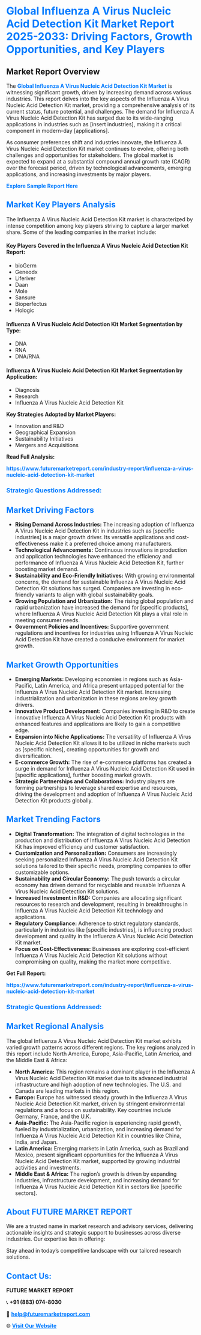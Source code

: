 <h1 style="color: #007BFF;">Global Influenza A Virus Nucleic Acid Detection Kit Market Report 2025-2033: Driving Factors, Growth Opportunities, and Key Players</h1>

<section id="overview">
<h2>Market Report Overview</h2>
<p>The <a href="https://www.futuremarketreport.com/industry-report/influenza-a-virus-nucleic-acid-detection-kit-market" style="color: #007BFF; text-decoration: none;"><strong>Global Influenza A Virus Nucleic Acid Detection Kit Market</strong></a> is witnessing significant growth, driven by increasing demand across various industries. This report delves into the key aspects of the Influenza A Virus Nucleic Acid Detection Kit market, providing a comprehensive analysis of its current status, future potential, and challenges. The demand for Influenza A Virus Nucleic Acid Detection Kit has surged due to its wide-ranging applications in industries such as [insert industries], making it a critical component in modern-day [applications].</p>
<p>As consumer preferences shift and industries innovate, the Influenza A Virus Nucleic Acid Detection Kit market continues to evolve, offering both challenges and opportunities for stakeholders. The global market is expected to expand at a substantial compound annual growth rate (CAGR) over the forecast period, driven by technological advancements, emerging applications, and increasing investments by major players.</p>
</section>

<section id="overview">
<p><a href="https://www.futuremarketreport.com/request-sample/reportId=123643" style="color: #007BFF; text-decoration: none;"><strong>Explore Sample Report Here</strong></a></p>
</section>

<section id="key-players">
<h2 style="color: #007BFF;">Market Key Players Analysis</h2>
<p>The Influenza A Virus Nucleic Acid Detection Kit market is characterized by intense competition among key players striving to capture a larger market share. Some of the leading companies in the market include:</p>
<h4>Key Players Covered in the Influenza A Virus Nucleic Acid Detection Kit Report:</h4>
<ul><li>bioGerm</li><li>Geneodx</li><li>Liferiver</li><li>Daan</li><li>Mole</li><li>Sansure</li><li>Bioperfectus</li><li>Hologic</li></ul>
<h4>Influenza A Virus Nucleic Acid Detection Kit Market Segmentation by Type:</h4>
<ul><li>DNA</li><li>RNA</li><li>DNA/RNA</li></ul>

<h4>Influenza A Virus Nucleic Acid Detection Kit Market Segmentation by Application:</h4>
<ul><li>Diagnosis</li><li>Research</li><li>Influenza A Virus Nucleic Acid Detection Kit</li></ul>
<p><strong>Key Strategies Adopted by Market Players:</strong></p>
<ul>
<li>Innovation and R&D</li>
<li>Geographical Expansion</li>
<li>Sustainability Initiatives</li>
<li>Mergers and Acquisitions</li>
</ul>
</section>

<section>
<p><strong>Read Full Analysis: </strong></p><a href="https://www.futuremarketreport.com/industry-report/influenza-a-virus-nucleic-acid-detection-kit-market" style="color: #007BFF; text-decoration: none;"><strong>https://www.futuremarketreport.com/industry-report/influenza-a-virus-nucleic-acid-detection-kit-market</strong></a>
<h3 style="color: #007BFF;">Strategic Questions Addressed:</h3>
</section>

<section id="driving-factors">
<h2 style="color: #007BFF;">Market Driving Factors</h2>
<ul>
<li><strong>Rising Demand Across Industries:</strong> The increasing adoption of Influenza A Virus Nucleic Acid Detection Kit in industries such as [specific industries] is a major growth driver. Its versatile applications and cost-effectiveness make it a preferred choice among manufacturers.</li>
<li><strong>Technological Advancements:</strong> Continuous innovations in production and application technologies have enhanced the efficiency and performance of Influenza A Virus Nucleic Acid Detection Kit, further boosting market demand.</li>
<li><strong>Sustainability and Eco-Friendly Initiatives:</strong> With growing environmental concerns, the demand for sustainable Influenza A Virus Nucleic Acid Detection Kit solutions has surged. Companies are investing in eco-friendly variants to align with global sustainability goals.</li>
<li><strong>Growing Population and Urbanization:</strong> The rising global population and rapid urbanization have increased the demand for [specific products], where Influenza A Virus Nucleic Acid Detection Kit plays a vital role in meeting consumer needs.</li>
<li><strong>Government Policies and Incentives:</strong> Supportive government regulations and incentives for industries using Influenza A Virus Nucleic Acid Detection Kit have created a conducive environment for market growth.</li>
</ul>
</section>

<section id="growth-opportunities">
<h2 style="color: #007BFF;">Market Growth Opportunities</h2>
<ul>
<li><strong>Emerging Markets:</strong> Developing economies in regions such as Asia-Pacific, Latin America, and Africa present untapped potential for the Influenza A Virus Nucleic Acid Detection Kit market. Increasing industrialization and urbanization in these regions are key growth drivers.</li>
<li><strong>Innovative Product Development:</strong> Companies investing in R&D to create innovative Influenza A Virus Nucleic Acid Detection Kit products with enhanced features and applications are likely to gain a competitive edge.</li>
<li><strong>Expansion into Niche Applications:</strong> The versatility of Influenza A Virus Nucleic Acid Detection Kit allows it to be utilized in niche markets such as [specific niches], creating opportunities for growth and diversification.</li>
<li><strong>E-commerce Growth:</strong> The rise of e-commerce platforms has created a surge in demand for Influenza A Virus Nucleic Acid Detection Kit used in [specific applications], further boosting market growth.</li>
<li><strong>Strategic Partnerships and Collaborations:</strong> Industry players are forming partnerships to leverage shared expertise and resources, driving the development and adoption of Influenza A Virus Nucleic Acid Detection Kit products globally.</li>
</ul>
</section>

<section id="trending-factors">
<h2 style="color: #007BFF;">Market Trending Factors</h2>
<ul>
<li><strong>Digital Transformation:</strong> The integration of digital technologies in the production and distribution of Influenza A Virus Nucleic Acid Detection Kit has improved efficiency and customer satisfaction.</li>
<li><strong>Customization and Personalization:</strong> Consumers are increasingly seeking personalized Influenza A Virus Nucleic Acid Detection Kit solutions tailored to their specific needs, prompting companies to offer customizable options.</li>
<li><strong>Sustainability and Circular Economy:</strong> The push towards a circular economy has driven demand for recyclable and reusable Influenza A Virus Nucleic Acid Detection Kit solutions.</li>
<li><strong>Increased Investment in R&D:</strong> Companies are allocating significant resources to research and development, resulting in breakthroughs in Influenza A Virus Nucleic Acid Detection Kit technology and applications.</li>
<li><strong>Regulatory Compliance:</strong> Adherence to strict regulatory standards, particularly in industries like [specific industries], is influencing product development and quality in the Influenza A Virus Nucleic Acid Detection Kit market.</li>
<li><strong>Focus on Cost-Effectiveness:</strong> Businesses are exploring cost-efficient Influenza A Virus Nucleic Acid Detection Kit solutions without compromising on quality, making the market more competitive.</li>
</ul>
</section>

<section>
<p><strong>Get Full Report: </strong></p><a href="https://www.futuremarketreport.com/industry-report/influenza-a-virus-nucleic-acid-detection-kit-market" style="color: #007BFF; text-decoration: none;"><strong>https://www.futuremarketreport.com/industry-report/influenza-a-virus-nucleic-acid-detection-kit-market</strong></a>
<h3 style="color: #007BFF;">Strategic Questions Addressed:</h3>
</section>


<section id="regional-analysis">
<h2 style="color: #007BFF;">Market Regional Analysis</h2>
<p>The global Influenza A Virus Nucleic Acid Detection Kit market exhibits varied growth patterns across different regions. The key regions analyzed in this report include North America, Europe, Asia-Pacific, Latin America, and the Middle East & Africa:</p>
<ul>
<li><strong>North America:</strong> This region remains a dominant player in the Influenza A Virus Nucleic Acid Detection Kit market due to its advanced industrial infrastructure and high adoption of new technologies. The U.S. and Canada are leading markets in this region.</li>
<li><strong>Europe:</strong> Europe has witnessed steady growth in the Influenza A Virus Nucleic Acid Detection Kit market, driven by stringent environmental regulations and a focus on sustainability. Key countries include Germany, France, and the U.K.</li>
<li><strong>Asia-Pacific:</strong> The Asia-Pacific region is experiencing rapid growth, fueled by industrialization, urbanization, and increasing demand for Influenza A Virus Nucleic Acid Detection Kit in countries like China, India, and Japan.</li>
<li><strong>Latin America:</strong> Emerging markets in Latin America, such as Brazil and Mexico, present significant opportunities for the Influenza A Virus Nucleic Acid Detection Kit market, supported by growing industrial activities and investments.</li>
<li><strong>Middle East & Africa:</strong> The region’s growth is driven by expanding industries, infrastructure development, and increasing demand for Influenza A Virus Nucleic Acid Detection Kit in sectors like [specific sectors].</li>
</ul>
</section>

<footer>
<h2 style="color: #007BFF;">About FUTURE MARKET REPORT</h2>
<p>We are a trusted name in market research and advisory services, delivering actionable insights and strategic support to businesses across diverse industries. Our expertise lies in offering:</p>

<p>Stay ahead in today’s competitive landscape with our tailored research solutions.</p>

<h2 style="color: #007BFF;">Contact Us:</h2>
<p><strong>FUTURE MARKET REPORT</strong></p>
<p>📞 <strong>+91 (883) 074-8030</strong></p>
<p>📧 <strong><a href="mailto:help@futuremarketreport.com" style="color: #007BFF;">help@futuremarketreport.com</a></strong></p>
<p>🌐 <strong><a href="https://www.futuremarketreport.com/" style="color: #007BFF;">Visit Our Website</a></strong></p>
</footer>